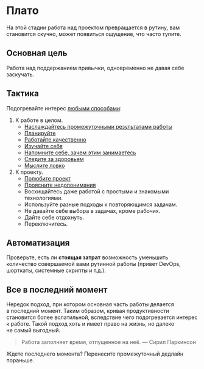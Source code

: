 # Плато

На&nbsp;этой стадии работа над проектом превращается в&nbsp;рутину, вам становится скучно, может появиться ощущение, что часто тупите.

## Основная цель

Работа над поддержанием привычки, одновременно не&nbsp;давая себе заскучать.

## Тактика

Подогревайте интерес [любыми способами](../techniques/technique-general.md):

1. К&nbsp;работе в&nbsp;целом.
    * [Наслаждайтесь промежуточными результатами работы](../techniques/technique-enjoy-intermediate-results.md)
    * [Планируйте](../techniques/technique-have-a-plan.md)
    * [Работайте качественно](../techniques/technique-high-quality.md)
    * [Изучайте себя](../techniques/technique-learn-yourself.md)
    * [Напомните себе, зачем этим занимаетесь](../techniques/technique-remember-the-reasons.md)
    * [Следите за&nbsp;здоровьем](../techniques/technique-stay-healthy.md)
    * [Мыслите ловко](../techniques/technique-think-tricky.md)
2. К&nbsp;проекту.
    * [Полюбите проект](../techniques/technique-love-the-project.md)
    * [Проясните недопонимания](../techniques/technique-love-the-project.md)
    * Восхищайтесь даже работой с&nbsp;простыми и&nbsp;знакомыми технологиями.
    * Используйте разные подходы к&nbsp;повторяющимся задачам.
    * Не&nbsp;давайте себе выбора в&nbsp;задачах, кроме рабочих.
    * Дайте себе отдохнуть.
    * Переключитесь.

## Автоматизация

Проверьте, есть&nbsp;ли **стоящая затрат** возможность уменьшить количество совершаемой вами рутинной работы (привет DevOps, шорткаты, системные скрипты и&nbsp;т.д.).

## Все в&nbsp;последний момент

Нередок подход, при котором основная часть работы делается в&nbsp;последний момент.
Таким образом, кривая продуктивности становится более волатильной, вследствие чего подогревается интерес к&nbsp;работе.
Такой подход хоть и&nbsp;имеет право на&nbsp;жизнь, но&nbsp;далеко не&nbsp;самый выгодный.

> Работа заполняет время, отпущенное на&nbsp;неё. &mdash;&nbsp;Сирил Паркинсон

Ждете последнего момента? Перенесите промежуточный дедлайн пораньше.

